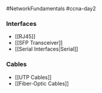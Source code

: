 #NetworkFundamentals #ccna-day2  
### Interfaces
- [[RJ45]]
- [[SFP Transceiver]]
- [[Serial Interfaces|Serial]]

### Cables
- [[UTP Cables]]
- [[Fiber-Optic Cables]]